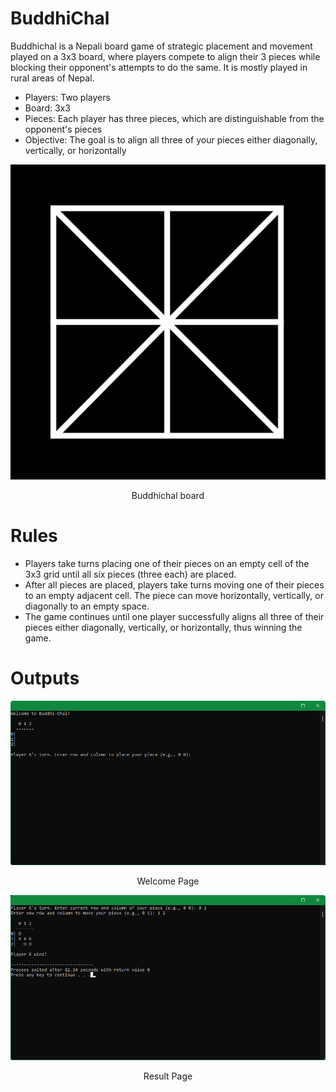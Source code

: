 # BuddhiChal
 Buddhichal is a Nepali board game of strategic placement and movement played on a 3x3 board, where players compete to align their 3 pieces while blocking their opponent's attempts to do the same. It is mostly played in rural areas of Nepal.
- Players: Two players
- Board: 3x3
- Pieces: Each player has three pieces, which are distinguishable from the opponent's pieces
- Objective: The goal is to align all three of your pieces either diagonally, vertically, or horizontally

<div id="board">
  <img src=images/buddhichal_board.png>
  <p align="center">Buddhichal board</p>
</div>

# Rules
- Players take turns placing one of their pieces on an empty cell of the 3x3 grid until all six pieces (three each) are placed.
- After all pieces are placed, players take turns moving one of their pieces to an empty adjacent cell. The piece can move horizontally, vertically, or diagonally to an empty space.
- The game continues until one player successfully aligns all three of their pieces either diagonally, vertically, or horizontally, thus winning the game.

# Outputs

<div id="welcome">
  <img src=images/buddhichal_welcome.png>
  <p align="center">Welcome Page</p>
</div>

<div id="result">
  <img src=images/buddhichal_result.png>
  <p align="center">Result Page</p>
</div>

